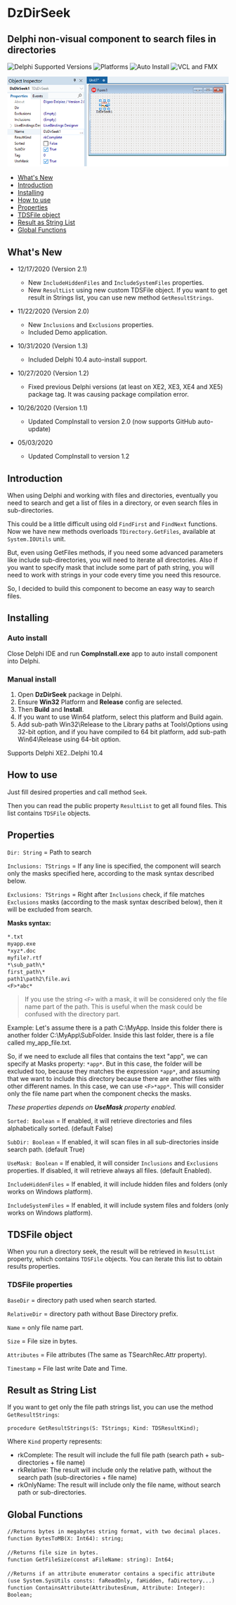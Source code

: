 # DzDirSeek

## Delphi non-visual component to search files in directories

![Delphi Supported Versions](https://img.shields.io/badge/Delphi%20Supported%20Versions-XE2..10.4-blue.svg)
![Platforms](https://img.shields.io/badge/Platforms-Win32%20and%20Win64-red.svg)
![Auto Install](https://img.shields.io/badge/-Auto%20Install%20App-orange.svg)
![VCL and FMX](https://img.shields.io/badge/-VCL%20and%20FMX-lightgrey.svg)

![Design Example](images/design_example.png)

- [What's New](#whats-new)
- [Introduction](#introduction)
- [Installing](#installing)
- [How to use](#how-to-use)
- [Properties](#properties)
- [TDSFile object](#tdsfile-object)
- [Result as String List](#result-as-string-list)
- [Global Functions](#global-functions)

## What's New

- 12/17/2020 (Version 2.1)

   - New `IncludeHiddenFiles` and `IncludeSystemFiles` properties.
   - New `ResultList` using new custom TDSFile object. If you want to get result in Strings list, you can use new method `GetResultStrings`.

- 11/22/2020 (Version 2.0)

   - New `Inclusions` and `Exclusions` properties.
   - Included Demo application.

- 10/31/2020 (Version 1.3)

   - Included Delphi 10.4 auto-install support.

- 10/27/2020 (Version 1.2)

   - Fixed previous Delphi versions (at least on XE2, XE3, XE4 and XE5) package tag. It was causing package compilation error.

- 10/26/2020 (Version 1.1)

   - Updated CompInstall to version 2.0 (now supports GitHub auto-update)

- 05/03/2020

   - Updated CompInstall to version 1.2

## Introduction

When using Delphi and working with files and directories, eventually you need to search and get a list of files in a directory, or even search files in sub-directories.

This could be a little difficult using old `FindFirst` and `FindNext` functions. Now we have new methods overloads `TDirectory.GetFiles`, available at `System.IOUtils` unit.

But, even using GetFiles methods, if you need some advanced parameters like include sub-directories, you will need to iterate all directories. Also if you want to specify mask that include some part of path string, you will need to work with strings in your code every time you need this resource.

So, I decided to build this component to become an easy way to search files.

## Installing

### Auto install

Close Delphi IDE and run **CompInstall.exe** app to auto install component into Delphi.

### Manual install

1. Open **DzDirSeek** package in Delphi.
2. Ensure **Win32** Platform and **Release** config are selected.
3. Then **Build** and **Install**.
4. If you want to use Win64 platform, select this platform and Build again.
5. Add sub-path Win32\Release to the Library paths at Tools\Options using 32-bit option, and if you have compiled to 64 bit platform, add sub-path Win64\Release using 64-bit option.

Supports Delphi XE2..Delphi 10.4

## How to use

Just fill desired properties and call method `Seek`.

Then you can read the public property `ResultList` to get all found files. This list contains `TDSFile` objects.

## Properties

`Dir: String` = Path to search

`Inclusions: TStrings` = If any line is specified, the component will search only the masks specified here, according to the mask syntax described below.

`Exclusions: TStrings` = Right after `Inclusions` check, if file matches `Exclusions` masks (according to the mask syntax described below), then it will be excluded from search. 

**Masks syntax:**

```
*.txt
myapp.exe
*xyz*.doc
myfile?.rtf
*\sub_path\*
first_path\*
path1\path2\file.avi
<F>*abc*
```

> If you use the string `<F>` with a mask, it will be considered only the file name part of the path. This is useful when the mask could be confused with the directory part.

Example: Let's assume there is a path C:\MyApp. Inside this folder there is another folder C:\MyApp\SubFolder. Inside this last folder, there is a file called my_app_file.txt.

So, if we need to exclude all files that contains the text "app", we can specify at Masks property: `*app*`. But in this case, the folder will be excluded too, because they matches the expression `*app*`, and assuming that we want to include this directory because there are another files with other different names. In this case, we can use `<F>*app*`. This will consider only the file name part when the component checks the masks.

*These properties depends on **UseMask** property enabled.*

`Sorted: Boolean` = If enabled, it will retrieve directories and files alphabetically sorted. (default False)

`SubDir: Boolean` = If enabled, it will scan files in all sub-directories inside search path. (default True)

`UseMask: Boolean` = If enabled, it will consider `Inclusions` and `Exclusions` properties. If disabled, it will retrieve always all files. (default Enabled).

`IncludeHiddenFiles` = If enabled, it will include hidden files and folders (only works on Windows platform).

`IncludeSystemFiles` = If enabled, it will include system files and folders (only works on Windows platform).

## TDSFile object

When you run a directory seek, the result will be retrieved in `ResultList` property, which contains `TDSFile` objects. You can iterate this list to obtain results properties.

### TDSFile properties

`BaseDir` = directory path used when search started.

`RelativeDir` = directory path without Base Directory prefix.

`Name` = only file name part.

`Size` = File size in bytes.

`Attributes` = File attributes (The same as TSearchRec.Attr property).

`Timestamp` = File last write Date and Time.

## Result as String List

If you want to get only the file path strings list, you can use the method `GetResultStrings`:

```delphi
procedure GetResultStrings(S: TStrings; Kind: TDSResultKind);
```

Where `Kind` property represents:
- rkComplete: The result will include the full file path (search path + sub-directories + file name)
- rkRelative: The result will include only the relative path, without the search path (sub-directories + file name)
- rkOnlyName: The result will include only the file name, without search path or sub-directories.

## Global Functions

```delphi
//Returns bytes in megabytes string format, with two decimal places.
function BytesToMB(X: Int64): string;

//Returns file size in bytes.
function GetFileSize(const aFileName: string): Int64;

//Returns if an attribute enumerator contains a specific attribute (use System.SysUtils consts: faReadOnly, faHidden, faDirectory...)
function ContainsAttribute(AttributesEnum, Attribute: Integer): Boolean;
```
